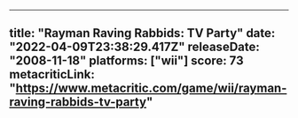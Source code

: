 
---
title: "Rayman Raving Rabbids: TV Party"
date: "2022-04-09T23:38:29.417Z"
releaseDate: "2008-11-18"
platforms: ["wii"]
score: 73
metacriticLink: "https://www.metacritic.com/game/wii/rayman-raving-rabbids-tv-party"
---
